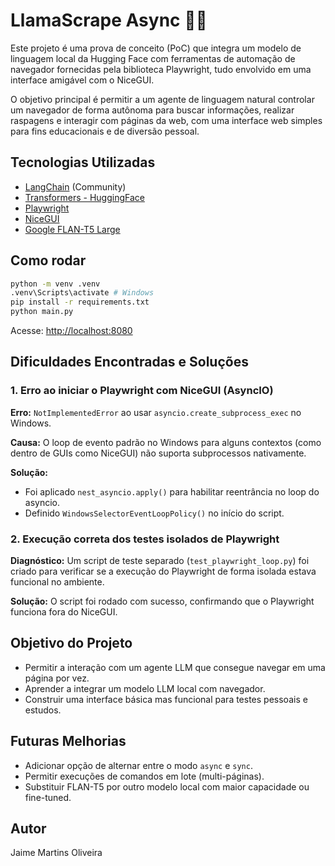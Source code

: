 
# LlamaScrape Async 🦙🌐

Este projeto é uma prova de conceito (PoC) que integra um modelo de linguagem local da Hugging Face com ferramentas de automação de navegador fornecidas pela biblioteca Playwright, tudo envolvido em uma interface amigável com o NiceGUI.

O objetivo principal é permitir a um agente de linguagem natural controlar um navegador de forma autônoma para buscar informações, realizar raspagens e interagir com páginas da web, com uma interface web simples para fins educacionais e de diversão pessoal.

## Tecnologias Utilizadas

- [LangChain](https://python.langchain.com/) (Community)
- [Transformers - HuggingFace](https://huggingface.co/transformers/)
- [Playwright](https://playwright.dev/python/)
- [NiceGUI](https://nicegui.io/)
- [Google FLAN-T5 Large](https://huggingface.co/google/flan-t5-large)

## Como rodar

```bash
python -m venv .venv
.venv\Scripts\activate # Windows
pip install -r requirements.txt
python main.py
```

Acesse: [http://localhost:8080](http://localhost:8080)

## Dificuldades Encontradas e Soluções

### 1. Erro ao iniciar o Playwright com NiceGUI (AsyncIO)
**Erro:** `NotImplementedError` ao usar `asyncio.create_subprocess_exec` no Windows.

**Causa:** O loop de evento padrão no Windows para alguns contextos (como dentro de GUIs como NiceGUI) não suporta subprocessos nativamente.

**Solução:**
- Foi aplicado `nest_asyncio.apply()` para habilitar reentrância no loop do asyncio.
- Definido `WindowsSelectorEventLoopPolicy()` no início do script.

### 2. Execução correta dos testes isolados de Playwright
**Diagnóstico:** Um script de teste separado (`test_playwright_loop.py`) foi criado para verificar se a execução do Playwright de forma isolada estava funcional no ambiente.

**Solução:** O script foi rodado com sucesso, confirmando que o Playwright funciona fora do NiceGUI.

## Objetivo do Projeto

- Permitir a interação com um agente LLM que consegue navegar em uma página por vez.
- Aprender a integrar um modelo LLM local com navegador.
- Construir uma interface básica mas funcional para testes pessoais e estudos.

## Futuras Melhorias

- Adicionar opção de alternar entre o modo `async` e `sync`.
- Permitir execuções de comandos em lote (multi-páginas).
- Substituir FLAN-T5 por outro modelo local com maior capacidade ou fine-tuned.

## Autor
Jaime Martins Oliveira
